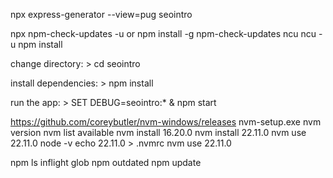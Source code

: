 npx express-generator --view=pug seointro

npx npm-check-updates -u
or
npm install -g npm-check-updates
ncu
ncu -u
npm install






 change directory:
     > cd seointro

   install dependencies:
     > npm install

   run the app:
     > SET DEBUG=seointro:* & npm start


https://github.com/coreybutler/nvm-windows/releases
nvm-setup.exe
nvm version
nvm list available
nvm install 16.20.0 
nvm install 22.11.0
nvm use 22.11.0
node -v
echo 22.11.0 > .nvmrc
nvm use 22.11.0

npm ls inflight glob
npm outdated
npm update




